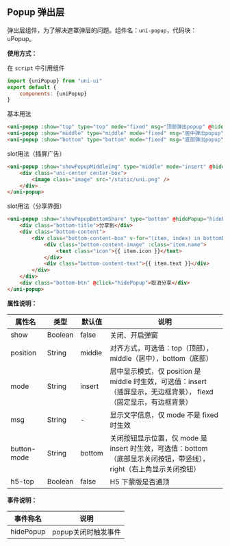 ## Popup 弹出层

弹出层组件，为了解决遮罩弹层的问题。组件名：``uni-popup``，代码块： uPopup。


**使用方式：**

在 ``script`` 中引用组件 

```javascript
import {uniPopup} from "uni-ui"
export default {
    components: {uniPopup}
}
```

基本用法

```html
<uni-popup :show="top" type="top" mode="fixed" msg="顶部弹出popup" @hidePopup="hidePopup"></uni-popup>
<uni-popup :show="middle" type="middle" mode="fixed" msg="居中弹出popup" @hidePopup="hidePopup"></uni-popup>
<uni-popup :show="bottom" type="bottom" mode="fixed" msg="底部弹出popup" @hidePopup="hidePopup"></uni-popup>
```

slot用法（插屏广告）

```html
<uni-popup :show="showPopupMiddleImg" type="middle" mode="insert" @hidePopup="hidePopup">
	<div class="uni-center center-box">
		<image class="image" src="/static/uni.png" />
	</div>
</uni-popup>
```

slot用法（分享界面）

```html
<uni-popup :show="showPopupBottomShare" type="bottom" @hidePopup="hidePopup">
	<div class="bottom-title">分享到</div>
	<div class="bottom-content">
		<div class="bottom-content-box" v-for="(item, index) in bottomData" :key="index">
			<div class="bottom-content-image" :class="item.name">
				<text class="icon">{{ item.icon }}</text>
			</div>
			<div class="bottom-content-text">{{ item.text }}</div>
		</div>
	</div>
	<div class="bottom-btn" @click="hidePopup">取消分享</div>
</uni-popup>
```


**属性说明：**

|  属性名	|    类型	| 默认值| 说明	|
| ---		| ---		| ---	| ---	|
| show		| Boolean	|false	| 关闭、开启弹窗	|
| position	| String	|middle	| 对齐方式，可选值：top（顶部），middle（居中），bottom（底部）|
| mode		| String	|insert	| 居中显示模式，仅 position 是 middle 时生效，可选值：insert（插屏显示，无边框背景）， fiexd（固定显示，有边框背景）|
| msg		| String	|	-	| 显示文字信息，仅 mode 不是 fixed 时生效|
| button-mode| String	|bottom	| 关闭按钮显示位置，仅 mode 是 insert 时生效，可选值：bottom（底部显示关闭按钮，带竖线）， right（右上角显示关闭按钮）|
| h5-top| Boolean	|false	| H5 下蒙版是否通顶 |


**事件说明：**

|事件称名|说明|
|---|----|
|hidePopup|popup关闭时触发事件|
